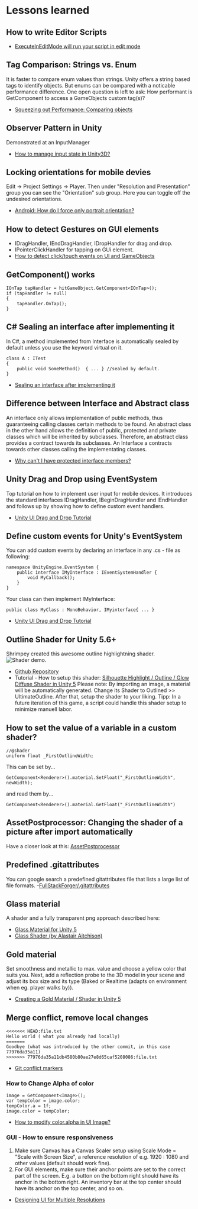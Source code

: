 # Lessons learned

## How to write Editor Scripts
- [ExecuteInEditMode will run your script in edit mode](https://blog.theknightsofunity.com/executeineditmode-will-run-script-edit-mode/)

## Tag Comparison: Strings vs. Enum
It is faster to compare enum values than strings. Unity offers a string based tags to identify objects. But enums can be compared with a noticable performance difference. One open question is left to ask: How performant is GetComponent<MyCustomEnumTag> to access a GameObjects custom tag(s)?
- [Squeezing out Performance: Comparing objects](https://forum.unity.com/threads/squeezing-out-performance-comparing-objects.178593/)


## Observer Pattern in Unity
Demonstrated at an InputManager
- [How to manage input state in Unity3D?](https://gamedev.stackexchange.com/questions/65957/how-to-manage-input-state-in-unity3d)


## Locking orientations for mobile devies
Edit -> Project Settings -> Player. Then under "Resolution and Presentation" group you can see the "Orientation" sub group. Here you can toggle off the undesired orientations.
- [Android: How do I force only portrait orientation?](https://answers.unity.com/questions/615249/android-how-do-i-force-only-portrait-orientation.html)


## How to detect Gestures on GUI elements
- IDragHandler, IEndDragHandler, IDropHandler for drag and drop.  
- IPointerClickHandler for tapping on GUi element.
- [How to detect click/touch events on UI and GameObjects](https://stackoverflow.com/questions/41391708/how-to-detect-click-touch-events-on-ui-and-gameobjects)

## GetComponent<OnInterface>() works
```
IOnTap tapHandler = hitGameObject.GetComponent<IOnTap>();
if (tapHandler != null)
{
    tapHandler.OnTap();
}
```

## C# Sealing an interface after implementing it
In C#, a method implemented from Interface is automatically sealed by default unless you use the keyword virtual on it.
```
class A : ITest
{
    public void SomeMethod()  { ... } //sealed by default.
}
```
- [Sealing an interface after implementing it](https://stackoverflow.com/questions/5386420/sealing-an-interface-after-implementing-it)

## Difference between Interface and Abstract class
An interface only allows implementation of public methods, thus guaranteeing calling classes certain methods to be found. An abstract class in the other hand allows the definition of public, protected and private classes which will be inherited by subclasses. Therefore, an abstract class provides a contract towards its subclasses. An Interface a contracts towards other classes calling the implementating classes.
- [Why can't I have protected interface members?](https://stackoverflow.com/questions/516148/why-cant-i-have-protected-interface-members)


## Unity Drag and Drop using EventSystem
Top tutorial on how to implement user input for mobile devices. It introduces the standard interfaces IDragHandler, IBeginDragHandler and IEndHandler and follows up by showing how to define custom event handlers.
- [Unity UI Drag and Drop Tutorial](https://www.youtube.com/watch?time_continue=989&v=c47QYgsJrWc)

## Define custom events for Unity's EventSystem
You can add custom events by declaring an interface in any .cs - file as following:
```
namespace UnityEngine.EventSystem {
	public interface IMyInterface : IEventSystemHandler {
		void MyCallback();
	}
}
```

Your class can then implement IMyInterface:
```
public class MyClass : MonoBehavior, IMyinterface{ ... }
```

- [Unity UI Drag and Drop Tutorial](https://youtu.be/c47QYgsJrWc?t=989)


## Outline Shader for Unity 5.6+
Shrimpey created this awesome outline highlightning shader.
![Shader demo.](https://github.com/Shrimpey/UltimateOutline/raw/master/images/overview.jpg?raw=true "example")
- [Github Repository](https://github.com/Shrimpey/UltimateOutline)
- Tutorial - How to setup this shader: [Silhouette Highlight / Outline / Glow Diffuse Shader in Unity 5](https://www.youtube.com/watch?v=00qMZlacZQo)
Please note: By importing an image, a material will be automatically generated. Change its Shader to Outlined >> UltimateOutline. After that, setup the shader to your liking.
Tipp: In a future iteration of this game, a script could handle this shader setup to minimize manuell labor.

## How to set the value of a variable in a custom shader?
```
//@shader
uniform float _FirstOutlineWidth;
```
This can be set by...
```
GetComponent<Renderer>().material.SetFloat("_FirstOutlineWidth", newWidth);
```
and read them by...
```
GetComponent<Renderer>().material.GetFloat("_FirstOutlineWidth")
```

## AssetPostprocessor: Changing the shader of a picture after import automatically
Have a closer look at this: [AssetPostprocessor](https://docs.unity3d.com/ScriptReference/AssetPostprocessor.html)


## Predefined .gitattributes
You can google search a predefined gitattributes file that lists a large list of file formats.
-[FullStackForger/.gitattributes](https://gist.github.com/FullStackForger/fe2b3da81e60337757fe82d74ebf7d7a)


## Glass material
A shader and a fully transparent png approach described here:
- [Glass Material for Unity 5](https://gamedev.stackexchange.com/questions/98557/glass-material-for-unity-5)
- [Glass Shader (by Alastair Aitchison)](https://alastaira.wordpress.com/2013/12/21/glass-shader/)

## Gold material
Set smoothness and metallic to max. value and choose a yellow color that suits you.
Next, add a reflection probe to the 3D model in your scene and adjust its box size and its type (Baked or Realtime (adapts on environment when eg. player walks by)).
- [Creating a Gold Material / Shader in Unity 5
](https://www.youtube.com/watch?v=Jbd0cx5GM_Q)

## Merge conflict, remove local changes
```
<<<<<<< HEAD:file.txt
Hello world ( what you already had locally)
======= 
Goodbye (what was introduced by the other commit, in this case 77976da35a11)
>>>>>>> 77976da35a11db4580b80ae27e8d65caf5208086:file.txt
```
- [Git conflict markers](https://stackoverflow.com/questions/7901864/git-conflict-markers)


### How to Change Alpha of color
```
image = GetComponent<Image>();
var tempColor = image.color;
tempColor.a = 1f;
image.color = tempColor;
```
- [How to modify color.alpha in UI Image?
](https://answers.unity.com/questions/1121691/how-to-modify-images-coloralpha.html)


### GUI - How to ensure responsiveness
1. Make sure Canvas has a Canvas Scaler setup using Scale Mode = "Scale with Screen Size", a reference resolution of e.g. 1920 : 1080 and other values (default should work fine).
2. For GUI elements, make sure their anchor points are set to the correct part of the screen. E.g. a button on the bottom right should have its anchor in the bottom right. An inventory bar at the top center should have its anchor on the top center, and so on.
- [Designing UI for Multiple Resolutions
](https://docs.unity3d.com/Manual/HOWTO-UIMultiResolution.html)